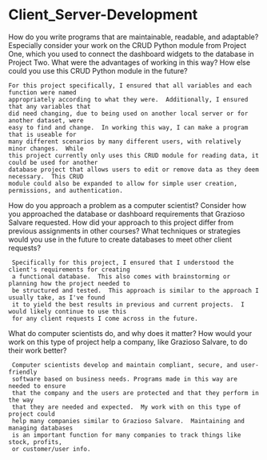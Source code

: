 # Client_Server-Development
  How do you write programs that are maintainable, readable, and adaptable? Especially consider your work on the CRUD Python module from Project One, which     you used to connect the dashboard widgets to the database in Project Two. What were the advantages of working in this way? How else could you use this CRUD   Python module in the future?
    
    For this project specifically, I ensured that all variables and each function were named
    appropriately according to what they were.  Additionally, I ensured that any variables that
    did need changing, due to being used on another local server or for another dataset, were
    easy to find and change.  In working this way, I can make a program that is useable for
    many different scenarios by many different users, with relatively minor changes.  While
    this project currently only uses this CRUD module for reading data, it could be used for another
    database project that allows users to edit or remove data as they deem necessary.  This CRUD
    module could also be expanded to allow for simple user creation, permissions, and authentication.
  
  How do you approach a problem as a computer scientist? Consider how you approached the database or dashboard requirements that Grazioso Salvare requested.   How did your approach to this project differ from previous assignments in other courses? What techniques or strategies would you use in the future to         create databases to meet other client requests?
  
     Specifically for this project, I ensured that I understood the client's requirements for creating
     a functional database.  This also comes with brainstorming or planning how the project needed to
     be structured and tested.  This approach is similar to the approach I usually take, as I've found
     it to yield the best results in previous and current projects.  I would likely continue to use this
     for any client requests I come across in the future.
     
  What do computer scientists do, and why does it matter? How would your work on this type of project help a company, like Grazioso Salvare, to do their work   better?
  
     Computer scientists develop and maintain compliant, secure, and user-friendly
     software based on business needs. Programs made in this way are needed to ensure
     that the company and the users are protected and that they perform in the way
     that they are needed and expected.  My work with on this type of project could 
     help many companies similar to Grazioso Salvare.  Maintaining and managing databases
     is an important function for many companies to track things like stock, profits,
     or customer/user info.
  
